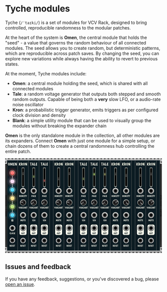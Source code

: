 # Tyche modules

Tyche (`/ˈtaɪki/`) is a set of modules for VCV Rack, designed to bring controlled, reproducible randomness to the modular patches.

At the heart of the system is **Omen**, the central module that holds the "seed" - a value that governs the random behaviour of all connected modules. The seed allows you to create random, but deterministic patterns, which are reproducible across patch saves. By changing the seed, you can explore new variations while always having the ability to revert to previous states.

At the moment, Tyche modules include:

- **Omen**: a central module holding the seed, which is shared with all connected modules
- **Tale**: a random voltage generator that outputs both stepped and smooth random outputs. Capable of being both a **very** slow LFO, or a audio-rate noise oscillator
- **Kron**: a probabilistic trigger generator, emits triggers as per configured clock division and density
- **Blank**: a simple utility module that can be used to visually group the modules without breaking the expander chain

**Omen** is the only standalone module in the collection, all other modules are its expanders. Connect **Omen** with just one module for a simple setup, or chain dozens of them to create a central randomness hub controlling the entire patch.

![Tyche modules](/res/img/tyche-modules.png)

## Issues and feedback

If you have any feedback, suggestions, or you've discovered a bug, please [open an issue](https://github.com/denolehov/VCVTyche/issues).
